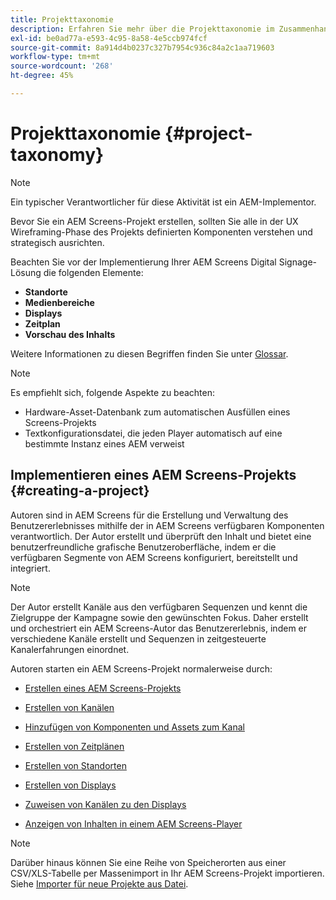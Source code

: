 ```yaml
---
title: Projekttaxonomie
description: Erfahren Sie mehr über die Projekttaxonomie im Zusammenhang mit AEM Screens.
exl-id: be0ad77a-e593-4c95-8a58-4e5ccb974fcf
source-git-commit: 8a914d4b0237c327b7954c936c84a2c1aa719603
workflow-type: tm+mt
source-wordcount: '268'
ht-degree: 45%

---
```


# Projekttaxonomie {#project-taxonomy}

>[!NOTE]
>
>Ein typischer Verantwortlicher für diese Aktivität ist ein AEM-Implementor.

Bevor Sie ein AEM Screens-Projekt erstellen, sollten Sie alle in der UX Wireframing-Phase des Projekts definierten Komponenten verstehen und strategisch ausrichten.

Beachten Sie vor der Implementierung Ihrer AEM Screens Digital Signage-Lösung die folgenden Elemente:

* **Standorte**
* **Medienbereiche**
* **Displays**
* **Zeitplan**
* **Vorschau des Inhalts**

Weitere Informationen zu diesen Begriffen finden Sie unter [Glossar](https://experienceleague.adobe.com/en/docs/experience-manager-screens/user-guide/overview/screens-glossary).

>[!NOTE]
>
>Es empfiehlt sich, folgende Aspekte zu beachten:
>
>* Hardware-Asset-Datenbank zum automatischen Ausfüllen eines Screens-Projekts
>* Textkonfigurationsdatei, die jeden Player automatisch auf eine bestimmte Instanz eines AEM verweist

## Implementieren eines AEM Screens-Projekts {#creating-a-project}

Autoren sind in AEM Screens für die Erstellung und Verwaltung des Benutzererlebnisses mithilfe der in AEM Screens verfügbaren Komponenten verantwortlich. Der Autor erstellt und überprüft den Inhalt und bietet eine benutzerfreundliche grafische Benutzeroberfläche, indem er die verfügbaren Segmente von AEM Screens konfiguriert, bereitstellt und integriert.

>[!NOTE]
>
>Der Autor erstellt Kanäle aus den verfügbaren Sequenzen und kennt die Zielgruppe der Kampagne sowie den gewünschten Fokus. Daher erstellt und orchestriert ein AEM Screens-Autor das Benutzererlebnis, indem er verschiedene Kanäle erstellt und Sequenzen in zeitgesteuerte Kanalerfahrungen einordnet.

Autoren starten ein AEM Screens-Projekt normalerweise durch:

* [Erstellen eines AEM Screens-Projekts](https://experienceleague.adobe.com/de/docs/experience-manager-screens/user-guide/authoring/setting-up-projects/creating-a-screens-project)
* [Erstellen von Kanälen](https://experienceleague.adobe.com/en/docs/experience-manager-screens/user-guide/authoring/setting-up-projects/managing-channels)
* [Hinzufügen von Komponenten und Assets zum Kanal](https://experienceleague.adobe.com/en/docs/experience-manager-screens/user-guide/authoring/product-features/adding-components-to-a-channel)
* [Erstellen von Zeitplänen](https://experienceleague.adobe.com/en/docs/experience-manager-screens/user-guide/authoring/setting-up-projects/managing-schedules)
* [Erstellen von Standorten](https://experienceleague.adobe.com/en/docs/experience-manager-screens/user-guide/authoring/setting-up-projects/managing-locations)
* [Erstellen von Displays](https://experienceleague.adobe.com/de/docs/experience-manager-screens/user-guide/authoring/setting-up-projects/managing-displays)
* [Zuweisen von Kanälen zu den Displays](https://experienceleague.adobe.com/en/docs/experience-manager-screens/user-guide/authoring/setting-up-projects/assigning-channels/channel-assignment)

* [Anzeigen von Inhalten in einem AEM Screens-Player](https://experienceleague.adobe.com/en/docs/experience-manager-screens/user-guide/administering/working-with-screens-player)

>[!NOTE]
>Darüber hinaus können Sie eine Reihe von Speicherorten aus einer CSV/XLS-Tabelle per Massenimport in Ihr AEM Screens-Projekt importieren. Siehe [Importer für neue Projekte aus Datei](https://experienceleague.adobe.com/en/docs/experience-manager-screens/user-guide/administering/project-importer).
